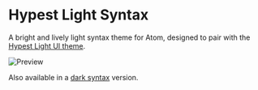 # Hypest Light Syntax

A bright and lively light syntax theme for Atom, designed to pair with the [Hypest Light UI theme](https://atom.io/themes/hypest-light).

![Preview](https://user-images.githubusercontent.com/717867/68088267-30728e80-fe55-11e9-8736-f81d5ac6b2cd.png)

Also available in a [dark syntax](https://atom.io/themes/hypest-dark-syntax) version.
